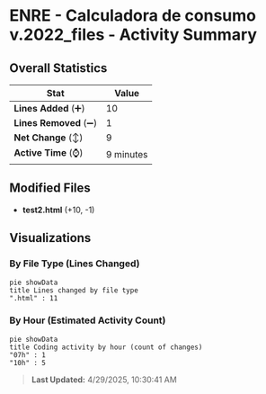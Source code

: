 # ENRE - Calculadora de consumo v.2022_files - Activity Summary 

## Overall Statistics

| Stat                   | Value                                                             |
| ---------------------- | ----------------------------------------------------------------- |
| **Lines Added** (➕)   | 10                                          |
| **Lines Removed** (➖) | 1                                        |
| **Net Change** (↕)    | 9                |
| **Active Time** (⌚)   | 9 minutes |


## Modified Files
- **test2.html** (+10, -1)

## Visualizations

### By File Type (Lines Changed)

```mermaid
pie showData
title Lines changed by file type
".html" : 11
```

### By Hour (Estimated Activity Count)

```mermaid
pie showData
title Coding activity by hour (count of changes)
"07h" : 1
"10h" : 5
```


> **Last Updated:** 4/29/2025, 10:30:41 AM